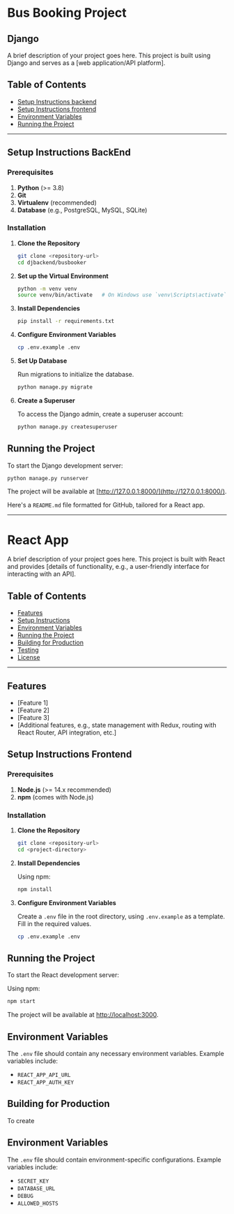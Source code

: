 # Bus Booking Project

## Django

A brief description of your project goes here. This project is built using Django and serves as a [web application/API platform].

## Table of Contents

- [Setup Instructions backend](#setup-instructions-backend)
- [Setup Instructions frontend](#setup-instructions-frontend)
- [Environment Variables](#environment-variables)
- [Running the Project](#running-the-project)
---

## Setup Instructions BackEnd

### Prerequisites

1. **Python** (>= 3.8)
2. **Git**
3. **Virtualenv** (recommended)
4. **Database** (e.g., PostgreSQL, MySQL, SQLite)

### Installation

1. **Clone the Repository**

   ```bash
   git clone <repository-url>
   cd djbackend/busbooker
   ```

2. **Set up the Virtual Environment**

   ```bash
   python -m venv venv
   source venv/bin/activate   # On Windows use `venv\Scripts\activate`
   ```

3. **Install Dependencies**

   ```bash
   pip install -r requirements.txt
   ```

4. **Configure Environment Variables**

   ```bash
   cp .env.example .env
   ```

5. **Set Up Database**

   Run migrations to initialize the database.

   ```bash
   python manage.py migrate
   ```

6. **Create a Superuser**

   To access the Django admin, create a superuser account:

   ```bash
   python manage.py createsuperuser
   ```

## Running the Project

To start the Django development server:

```bash
python manage.py runserver
```

The project will be available at [http://127.0.0.1:8000/](http://127.0.0.1:8000/).

Here's a `README.md` file formatted for GitHub, tailored for a React app.

---

# React App

A brief description of your project goes here. This project is built with React and provides [details of functionality, e.g., a user-friendly interface for interacting with an API].

## Table of Contents

- [Features](#features)
- [Setup Instructions](#setup-instructions)
- [Environment Variables](#environment-variables)
- [Running the Project](#running-the-project)
- [Building for Production](#building-for-production)
- [Testing](#testing)
- [License](#license)

---

## Features

- [Feature 1]
- [Feature 2]
- [Feature 3]
- [Additional features, e.g., state management with Redux, routing with React Router, API integration, etc.]

## Setup Instructions Frontend

### Prerequisites

1. **Node.js** (>= 14.x recommended)
2. **npm** (comes with Node.js)

### Installation

1. **Clone the Repository**

   ```bash
   git clone <repository-url>
   cd <project-directory>
   ```

2. **Install Dependencies**

   Using npm:

   ```bash
   npm install
   ```
3. **Configure Environment Variables**

   Create a `.env` file in the root directory, using `.env.example` as a template. Fill in the required values.

   ```bash
   cp .env.example .env
   ```

## Running the Project

To start the React development server:

Using npm:

```bash
npm start
```

The project will be available at [http://localhost:3000](http://localhost:3000).

## Environment Variables

The `.env` file should contain any necessary environment variables. Example variables include:

- `REACT_APP_API_URL`
- `REACT_APP_AUTH_KEY`

## Building for Production

To create

## Environment Variables

The `.env` file should contain environment-specific configurations. Example variables include:

- `SECRET_KEY`
- `DATABASE_URL`
- `DEBUG`
- `ALLOWED_HOSTS`

